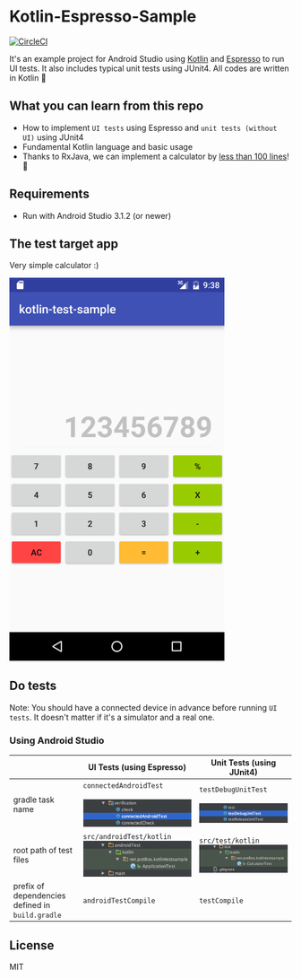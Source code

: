 Kotlin-Espresso-Sample
===================================================

[![CircleCI](https://circleci.com/gh/pot8os/Kotlin-Espresso-sample/tree/master.svg?style=svg)](https://circleci.com/gh/pot8os/Kotlin-Espresso-sample/tree/master)

It's an example project for Android Studio using [Kotlin](https://github.com/JetBrains/kotlin) and [Espresso](https://developer.android.com/intl/ja/tools/testing-support-library/index.html#Espresso) to run UI tests. It also includes typical unit tests using JUnit4.
All codes are written in Kotlin :tada:

## What you can learn from this repo

- How to implement `UI tests` using Espresso and `unit tests (without UI)` using JUnit4
- Fundamental Kotlin language and basic usage
- Thanks to RxJava, we can implement a calculator by [less than 100 lines](https://github.com/pot8os/Kotlin-Espresso-sample/blob/master/app/src/main/kotlin/net/pot8os/kotlintestsample/MainActivity.kt)! :rocket:

## Requirements

- Run with Android Studio 3.1.2 (or newer)

## The test target app

Very simple calculator :)

<img src="img/screen.png" width="384">

## Do tests

Note: You should have a connected device in advance before running `UI tests`. It doesn't matter if it's a simulator and a real one.

### Using Android Studio

|   |UI Tests (using Espresso)|Unit Tests (using JUnit4)|
|---|----------------------|-----------------------|
|gradle task name|`connectedAndroidTest`<br/><br/>![Run Task](img/uitask.png)|`testDebugUnitTest`<br/><br/>![Run Unit Test](img/unittask.png)|
|root path of test files|`src/androidTest/kotlin`<br/>![Path](img/uitest_path.png)|`src/test/kotlin`<br/>![Path](img/unittest_path.png)|
|prefix of dependencies defined in `build.gradle`|`androidTestCompile`|`testCompile`|

## License

MIT
